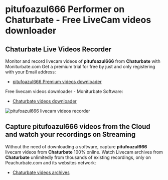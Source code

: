 # pitufoazul666 Performer on Chaturbate - Free LiveCam videos downloader

## Chaturbate Live Videos Recorder

Monitor and record livecam videos of **pitufoazul666** from **Chaturbate** with Moniturbate.com
Get a premium trial for free by just and only registering with your Email address:
* [pitufoazul666 Premium videos downloader](https://moniturbate.com/request-demo-licence-key.html)

Free livecam videos downloader - Moniturbate Software:
* [Chaturbate videos downloader](https://moniturbate.com/moniturbate-download-software.html)

![pitufoazul666 livecam videos recorder](https://peachurnet.com/templates/moniturbate-software.png)


## Capture pitufoazul666 videos from the Cloud and watch your recordings on Streaming

Without the need of downloading a software, capture **pitufoazul666** livecam videos from **Chaturbate** 100% online.
Watch Livecam archives from **Chaturbate** unlimitedly from thousands of existing recordings, only on Peachurbate.com and its websites network:
* [Chaturbate videos archives](https://peachurnet.com/)